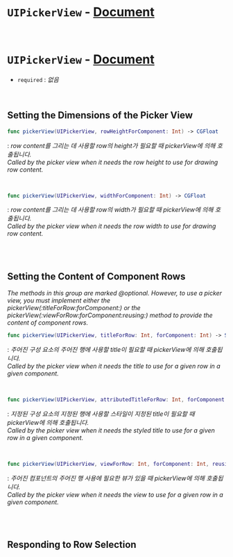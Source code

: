 # `UIPickerView` - [Document](https://developer.apple.com/documentation/uikit/uipickerview)


<br>


# `UIPickerView` - [Document](https://developer.apple.com/documentation/uikit/uipickerviewdelegate)

- `required` : *없음*


<br>


## Setting the Dimensions of the Picker View

```swift
func pickerView(UIPickerView, rowHeightForComponent: Int) -> CGFloat
```
: *row content를 그리는 데 사용할 row의 height가 필요할 때 pickerView에 의해 호출됩니다.*
<br>*Called by the picker view when it needs the row height to use for drawing row content.*


<br>


```swift
func pickerView(UIPickerView, widthForComponent: Int) -> CGFloat
```
: *row content를 그리는 데 사용할 row의 width가 필요할 때 pickerView에 의해 호출됩니다.*
<br>*Called by the picker view when it needs the row width to use for drawing row content.*


<br>
<br>


## Setting the Content of Component Rows
*The methods in this group are marked @optional. However, to use a picker view, you must implement either the pickerView(_:titleForRow:forComponent:) or the pickerView(_:viewForRow:forComponent:reusing:) method to provide the content of component rows.*

```swift
func pickerView(UIPickerView, titleForRow: Int, forComponent: Int) -> String?
```
: *주어진 구성 요소의 주어진 행에 사용할 title이 필요할 때 pickerView에 의해 호출됩니다.*
<br>*Called by the picker view when it needs the title to use for a given row in a given component.*


<br>


```swift
func pickerView(UIPickerView, attributedTitleForRow: Int, forComponent: Int) -> NSAttributedString?
```
: *지정된 구성 요소의 지정된 행에 사용할 스타일이 지정된 title이 필요할 때 pickerView에 의해 호출됩니다.*
<br>*Called by the picker view when it needs the styled title to use for a given row in a given component.*


<br>


```swift
func pickerView(UIPickerView, viewForRow: Int, forComponent: Int, reusing: UIView?) -> UIView
```
: *주어진 컴포넌트의 주어진 행 사용에 필요한 뷰가 있을 때 pickerView에 의해 호출됩니다.*
<br>*Called by the picker view when it needs the view to use for a given row in a given component.*


<br>
<br>


## Responding to Row Selection